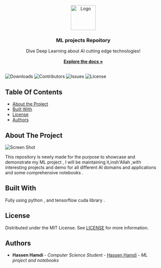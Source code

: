 <br/>
<p align="center">
  <a href="https://github.com/hassenhamdi/ML_Project">
    <img src="https://www.google.com/url?sa=i&url=https%3A%2F%2Fthenounproject.com%2Fbrowse%2Ficons%2Fterm%2Fneural-network%2F&psig=AOvVaw3nj1d8uNXrRUOjwN3aFCWm&ust=1699810891344000&source=images&cd=vfe&opi=89978449&ved=0CBIQjRxqFwoTCOio5ZS_vIIDFQAAAAAdAAAAABAF" alt="Logo" width="80" height="80">
  </a>

  <h3 align="center">ML projects Repoitory</h3>

  <p align="center">
    Dive Deep Learning about AI cutting edge technologies!
    <br/>
    <br/>
    <a href="https://github.com/hassenhamdi/ML_Project"><strong>Explore the docs »</strong></a>
    <br/>
    <br/>
  </p>
</p>

![Downloads](https://img.shields.io/github/downloads/hassenhamdi/ML_Project/total) ![Contributors](https://img.shields.io/github/contributors/hassenhamdi/ML_Project?color=dark-green) ![Issues](https://img.shields.io/github/issues/hassenhamdi/ML_Project) ![License](https://img.shields.io/github/license/hassenhamdi/ML_Project) 

## Table Of Contents

* [About the Project](#about-the-project)
* [Built With](#built-with)
* [License](#license)
* [Authors](#authors)

## About The Project

![Screen Shot](images/screenshot.png)

This repository is newly made for the purpose to showcase and demonstrate my ML project , I will be maintaining it,insh'Allah ,with interesting projects and demo for all different AI domains and applications and some comprehensive notebooks . 

## Built With

Fully using python , and tensorflow cuda library .

## License

Distributed under the MIT License. See [LICENSE](https://github.com/hassenhamdi/ML_Project/blob/main/LICENSE.md) for more information.

## Authors

* **Hassen Hamdi** - *Computer Science Student* - [Hassen Hamdi](https://github.com/https://github.com/hassenhamdi/) - *ML project and notebooks*
